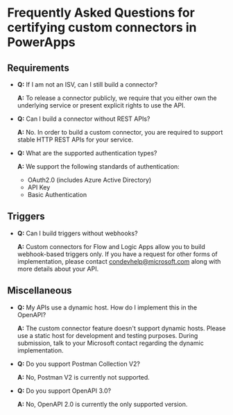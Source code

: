 <properties
    pageTitle="Frequently Asked Questions for certifying custom connectors | Microsoft PowerApps"
    description="Find answers to questions about requirements, triggers, and other areas."
    services=""
    suite="powerapps"
    documentationCenter="na"
    authors="asavaritayal"
    manager="anneta"
    editor=""
    tags=""/>

<tags
   ms.service="powerapps"
   ms.devlang="na"
   ms.topic="article"
   ms.tgt_pltfrm="na"
   ms.workload="na"
   ms.date="05/06/2017"
   ms.author="astay"/>

# Frequently Asked Questions for certifying custom connectors in PowerApps


## Requirements

- **Q:** If I am not an ISV, can I still build a connector?

  **A:** To release a connector publicly, we require that you either own the underlying service or present explicit rights to use the API.


- **Q:** Can I build a connector without REST APIs?

  **A:** No. In order to build a custom connector, you are required to support stable HTTP REST APIs for your service.


- **Q:** What are the supported authentication types?

  **A:** We support the following standards of authentication:

  - OAuth2.0 (includes Azure Active Directory)
  - API Key
  - Basic Authentication


## Triggers

- **Q:** Can I build triggers without webhooks? 

  **A:** Custom connectors  for Flow and Logic Apps allow you to build webhook-based triggers only. If you have a request for other forms of implementation, please contact [condevhelp@microsoft.com](mailto:condevhelp@microsoft.com) along with more details about your API.


## Miscellaneous

- **Q:** My APIs use a dynamic host. How do I implement this in the OpenAPI?

  **A:** The custom connector feature doesn't support dynamic hosts. Please use a static host for development and testing purposes. During submission, talk to your Microsoft contact regarding the dynamic implementation.


- **Q:** Do you support Postman Collection V2?

  **A:** No, Postman V2 is currently not supported.


- **Q:** Do you support OpenAPI 3.0?

  **A:** No, OpenAPI 2.0 is currently the only supported version.